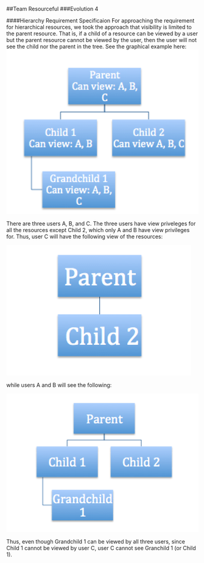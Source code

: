 ##Team Resourceful
###Evolution 4

####Hierarchy Requirement Specificaion
For approaching the requirement for hierarchical resources, we took the approach that visibility is limited to the parent resource. That is, if a child of a resource can be viewed by a user but the parent resource cannot be viewed by the user, then the user will not see the child nor the parent in the tree. See the graphical example here: ![Hierarchy Example](/hierarchy1.png)

There are three users A, B, and C. The three users have view priveleges for all the resources except Child 2, which only A and B have view privileges for. Thus, user C will have the following view of the resources:

![Hierarchy Example](/hierarchy_C.png)

while users A and B will see the following:

![Hierarchy Example](/hierarchy_A_B.png)

Thus, even though Grandchild 1 can be viewed by all three users, since Child 1 cannot be viewed by user C, user C cannot see Granchild 1 (or Child 1).
